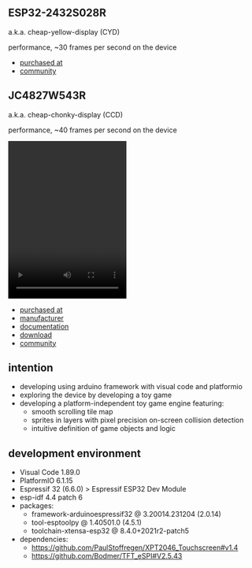 ## ESP32-2432S028R

a.k.a. cheap-yellow-display (CYD)

performance, ~30 frames per second on the device

* [purchased at](https://www.aliexpress.com/item/1005004502250619.html)
* [community](https://github.com/witnessmenow/ESP32-Cheap-Yellow-Display)

## JC4827W543R

a.k.a. cheap-chonky-display (CCD)

performance, ~40 frames per second on the device

<video width="240" height="320" src="https://github.com/calint/JC4827W543R/assets/1920811/8b5c0ccf-73d2-4392-b81a-12377bdd7c0d"></video>

* [purchased at](https://www.aliexpress.com/item/1005006729377800.html)
* [manufacturer](https://www.guition.com)
* [documentation](https://github.com/lsdlsd88/JC4827W543)
* [download](http://pan.jczn1688.com/s/zyojx8)
* [community](https://discord.com/channels/630078152038809611/1199730744424153109)

## intention
* developing using arduino framework with visual code and platformio
* exploring the device by developing a toy game
* developing a platform-independent toy game engine featuring:
  - smooth scrolling tile map
  - sprites in layers with pixel precision on-screen collision detection
  - intuitive definition of game objects and logic

## development environment
* Visual Code 1.89.0
* PlatformIO 6.1.15
* Espressif 32 (6.6.0) > Espressif ESP32 Dev Module
* esp-idf 4.4 patch 6
* packages:
  - framework-arduinoespressif32 @ 3.20014.231204 (2.0.14) 
  - tool-esptoolpy @ 1.40501.0 (4.5.1) 
  - toolchain-xtensa-esp32 @ 8.4.0+2021r2-patch5
* dependencies:
  - https://github.com/PaulStoffregen/XPT2046_Touchscreen#v1.4
  - https://github.com/Bodmer/TFT_eSPI#V2.5.43

